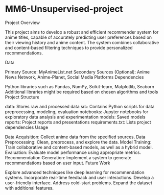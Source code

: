 # MM6-Unsupervised-project
Project Overview

This project aims to develop a robust and efficient recommender system for anime titles, capable of accurately predicting user preferences based on their viewing history and anime content. The system combines collaborative and content-based filtering techniques to provide personalized recommendations.

Data

Primary Source: MyAnimeList.net
Secondary Sources (Optional): Anime News Network, Anime-Planet, Social Media Platforms
Dependencies

Python libraries such as Pandas, NumPy, Scikit-learn, Matplotlib, Seaborn
Additional libraries might be required based on chosen algorithms and tools
Project Structure

data: Stores raw and processed data
src: Contains Python scripts for data preprocessing, modeling, evaluation
notebooks: Jupyter notebooks for exploratory data analysis and experimentation
models: Saved models
reports: Project reports and presentations
requirements.txt: Lists project dependencies
Usage

Data Acquisition: Collect anime data from the specified sources.
Data Preprocessing: Clean, preprocess, and explore the data.
Model Training: Train collaborative and content-based models, as well as a hybrid model.
Evaluation: Evaluate model performance using appropriate metrics.
Recommendation Generation: Implement a system to generate recommendations based on user input.
Future Work

Explore advanced techniques like deep learning for recommendation systems.
Incorporate real-time feedback and user interactions.
Develop a user-friendly interface.
Address cold-start problems.
Expand the dataset with additional features.
